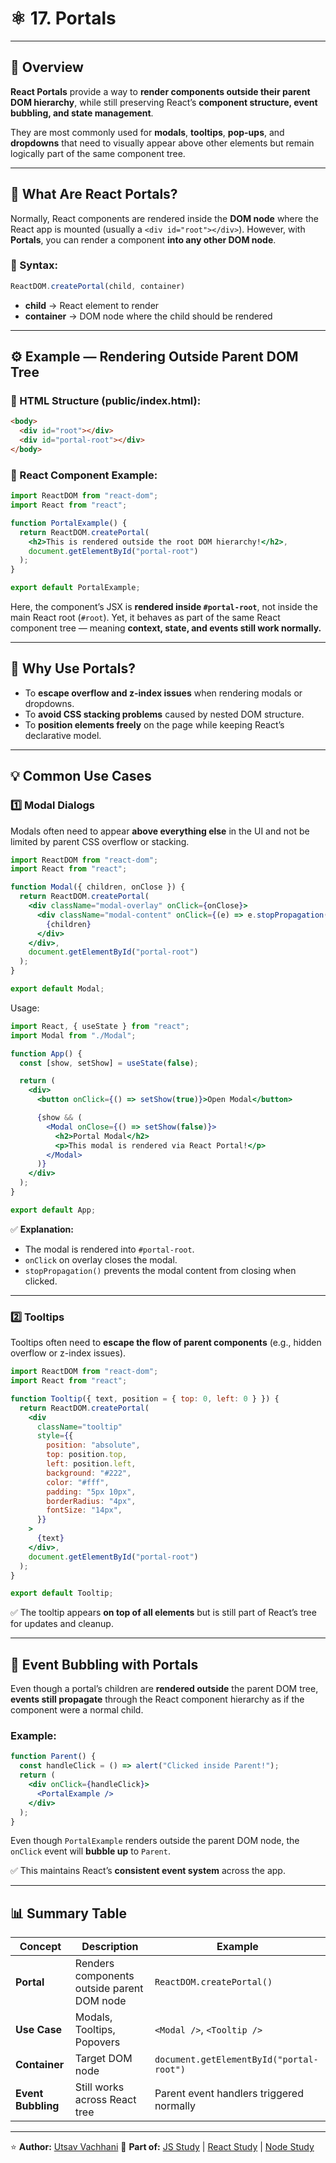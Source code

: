 # ⚛️ 17. Portals

---

## 📘 Overview

**React Portals** provide a way to **render components outside their parent DOM hierarchy**, while still preserving React’s **component structure, event bubbling, and state management**.

They are most commonly used for **modals**, **tooltips**, **pop-ups**, and **dropdowns** that need to visually appear above other elements but remain logically part of the same component tree.

---

## 🧩 What Are React Portals?

Normally, React components are rendered inside the **DOM node** where the React app is mounted (usually a `<div id="root"></div>`).
However, with **Portals**, you can render a component **into any other DOM node**.

### 🧠 Syntax:

```jsx
ReactDOM.createPortal(child, container)
```

* **child** → React element to render
* **container** → DOM node where the child should be rendered

---

## ⚙️ Example — Rendering Outside Parent DOM Tree

### 🧩 HTML Structure (public/index.html):

```html
<body>
  <div id="root"></div>
  <div id="portal-root"></div>
</body>
```

### 🧩 React Component Example:

```jsx
import ReactDOM from "react-dom";
import React from "react";

function PortalExample() {
  return ReactDOM.createPortal(
    <h2>This is rendered outside the root DOM hierarchy!</h2>,
    document.getElementById("portal-root")
  );
}

export default PortalExample;
```

Here, the component’s JSX is **rendered inside `#portal-root`**, not inside the main React root (`#root`).
Yet, it behaves as part of the same React component tree — meaning **context, state, and events still work normally.**

---

## 🎯 Why Use Portals?

* To **escape overflow and z-index issues** when rendering modals or dropdowns.
* To **avoid CSS stacking problems** caused by nested DOM structure.
* To **position elements freely** on the page while keeping React’s declarative model.

---

## 💡 Common Use Cases

### 1️⃣ Modal Dialogs

Modals often need to appear **above everything else** in the UI and not be limited by parent CSS overflow or stacking.

```jsx
import ReactDOM from "react-dom";
import React from "react";

function Modal({ children, onClose }) {
  return ReactDOM.createPortal(
    <div className="modal-overlay" onClick={onClose}>
      <div className="modal-content" onClick={(e) => e.stopPropagation()}>
        {children}
      </div>
    </div>,
    document.getElementById("portal-root")
  );
}

export default Modal;
```

Usage:

```jsx
import React, { useState } from "react";
import Modal from "./Modal";

function App() {
  const [show, setShow] = useState(false);

  return (
    <div>
      <button onClick={() => setShow(true)}>Open Modal</button>

      {show && (
        <Modal onClose={() => setShow(false)}>
          <h2>Portal Modal</h2>
          <p>This modal is rendered via React Portal!</p>
        </Modal>
      )}
    </div>
  );
}

export default App;
```

✅ **Explanation:**

* The modal is rendered into `#portal-root`.
* `onClick` on overlay closes the modal.
* `stopPropagation()` prevents the modal content from closing when clicked.

---

### 2️⃣ Tooltips

Tooltips often need to **escape the flow of parent components** (e.g., hidden overflow or z-index issues).

```jsx
import ReactDOM from "react-dom";
import React from "react";

function Tooltip({ text, position = { top: 0, left: 0 } }) {
  return ReactDOM.createPortal(
    <div
      className="tooltip"
      style={{
        position: "absolute",
        top: position.top,
        left: position.left,
        background: "#222",
        color: "#fff",
        padding: "5px 10px",
        borderRadius: "4px",
        fontSize: "14px",
      }}
    >
      {text}
    </div>,
    document.getElementById("portal-root")
  );
}

export default Tooltip;
```

✅ The tooltip appears **on top of all elements** but is still part of React’s tree for updates and cleanup.

---

## 🧠 Event Bubbling with Portals

Even though a portal’s children are **rendered outside** the parent DOM tree, **events still propagate** through the React component hierarchy as if the component were a normal child.

### Example:

```jsx
function Parent() {
  const handleClick = () => alert("Clicked inside Parent!");
  return (
    <div onClick={handleClick}>
      <PortalExample />
    </div>
  );
}
```

Even though `PortalExample` renders outside the parent DOM node, the `onClick` event will **bubble up** to `Parent`.

✅ This maintains React’s **consistent event system** across the app.

---

## 📊 Summary Table

| Concept            | Description                                | Example                                  |
| ------------------ | ------------------------------------------ | ---------------------------------------- |
| **Portal**         | Renders components outside parent DOM node | `ReactDOM.createPortal()`                |
| **Use Case**       | Modals, Tooltips, Popovers                 | `<Modal />`, `<Tooltip />`               |
| **Container**      | Target DOM node                            | `document.getElementById("portal-root")` |
| **Event Bubbling** | Still works across React tree              | Parent event handlers triggered normally |

---

⭐ **Author:** [Utsav Vachhani](https://github.com/utsavvachhani)
📘 **Part of:** [JS Study](../../../JS-STUDY/) | [React Study](../../../REACT-STUDY/) | [Node Study](../../../NODE-STUDY/)